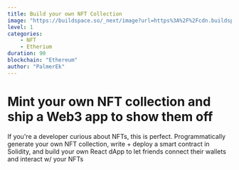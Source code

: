 ```yaml
---
title: Build your own NFT Collection
image: "https://buildspace.so/_next/image?url=https%3A%2F%2Fcdn.buildspace.so%2Fcourses%2Fmint-your-own-nft%2Fcover-og.png&w=1200&q=75"
level: 1
categories:
    - NFT
    - Etherium
duration: 90
blockchain: "Ethereum"
author: "PalmerEk"
---
```


# Mint your own NFT collection and ship a Web3 app to show them off

If you're a developer curious about NFTs, this is perfect. Programmatically generate your own NFT collection, write + deploy a smart contract in Solidity, and build your own React dApp to let friends connect their wallets and interact w/ your NFTs
